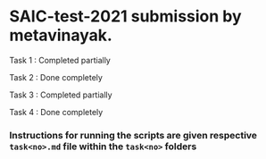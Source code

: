 # SAIC-test-2021 submission by metavinayak.

Task 1 : Completed partially

Task 2 : Done completely

Task 3 : Completed partially

Task 4 : Done completely

### Instructions for running the scripts are given respective `task<no>.md` file within the `task<no>` folders